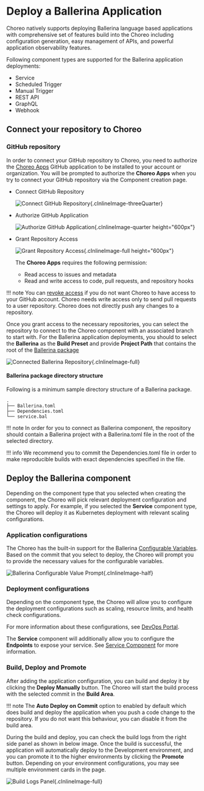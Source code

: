 # Deploy a Ballerina Application 

Choreo natively supports deploying Ballerina language based applications with comprehensive set of features build into the Choreo including configuration generation,
easy management of APIs, and powerful application observability features.

Following component types are supported for the Ballerina application deployments:

- Service
- Scheduled Trigger
- Manual Trigger
- REST API
- GraphQL
- Webhook

## Connect your repository to Choreo

### GitHub repository

In order to connect your GitHub repository to Choreo, you need to authorize the [Choreo Apps](https://github.com/marketplace/choreo-apps) GitHub application to be installed to your account or organization. 
You will be prompted to authorize the **Choreo Apps** when you try to connect your GitHub repository via the Component creation page.

* Connect GitHub Repository
    
    ![Connect GitHub Repository](../assets/img/deploy/shared/create-component-authz-github-page.png){.cInlineImage-threeQuarter}

* Authorize GitHub Application
    
    ![Authorize GitHub Application](../assets/img/deploy/shared/authz-choreo-github-app.png){.cInlineImage-quarter height="600px"}

* Grant Repository Access

    ![Grant Repository Access](../assets/img/deploy/shared/github-repo-access.png){.cInlineImage-full height="600px"}


    The **Choreo Apps** requires the following permission:
    
    - Read access to issues and metadata
    - Read and write access to code, pull requests, and repository hooks

!!! note
    You can [revoke access](https://docs.github.com/en/authentication/keeping-your-account-and-data-secure/reviewing-your-authorized-integrations#reviewing-your-authorized-github-apps) if you do not want Choreo to have access to your GitHub account. Choreo needs write access only to send pull requests to a user repository. Choreo does not directly push any changes to a repository.

Once you grant access to the necessary repositories, you can select the repository to connect to the Choreo component with an associated branch to start with.
For the Ballerina application deployments, you should to select the **Ballerina** as the **Build Preset** and provide **Project Path** that contains the root of the [Ballerina package](https://ballerina.io/learn/package-references/)

![Connected Ballerina Repository](../assets/img/deploy/ballerina-apps/create-ballerina-component-connected-repo.png){.cInlineImage-full}

#### Ballerina package directory structure

Following is a minimum sample directory structure of a Ballerina package.
```
.
├── Ballerina.toml
├── Dependencies.toml
└── service.bal
```

!!! note
    In order for you to connect as Ballerina component, the repository should contain a Ballerina project with a Ballerina.toml file in the root of the selected directory.

!!! info
    We recommend you to commit the Dependencies.toml file in order to make reproducible builds with exact dependencies specified in the file. 

## Deploy the Ballerina component

Depending on the component type that you selected when creating the component, the Choreo will pick relevant deployment configuration and settings to apply.
For example, if you selected the **Service** component type, the Choreo will deploy it as Kubernetes deployment with relevant scaling configurations.

### Application configurations

The Choreo has the built-in support for the Ballerina [Configurable Variables](https://ballerina.io/learn/configure-ballerina-programs/configure-a-sample-ballerina-service/).
Based on the commit that you select to deploy, the Choreo will prompt you to provide the necessary values for the configurable variables.


![Ballerina Configurable Value Prompt](../assets/img/deploy/ballerina-apps/ballerina-configurable-prompt.png){.cInlineImage-half}

### Deployment configurations

Depending on the component type, the Choreo will allow you to configure the deployment configurations such as scaling, resource limits, and health check configurations.

For more information about these configurations, see [DevOps Portal](../devops/devops-portal.md).

The **Service** component will additionally allow you to configure the **Endpoints** to expose your service. See [Service Component](../develop/components/service.md) for more information.


### Build, Deploy and Promote

After adding the application configuration, you can build and deploy it by clicking the **Deploy Manually** button. The Choreo will start the build process with the selected commit in the **Build Area**. 

!!! note
    The **Auto Deploy on Commit** option to enabled by default which does build and deploy the application when you push a code change to the repository.
    If you do not want this behaviour, you can disable it from the build area.

During the build and deploy, you can check the build logs from the right side panel as shown in below image.
Once the build is successful, the application will automatically deploy to the Development environment, and you can promote it to the higher environments by clicking the **Promote** button.
Depending on your environment configurations, you may see multiple environment cards in the page.

![Build Logs Panel](../assets/img/deploy/ballerina-apps/ballerina-build-deploy-page-logs.png){.cInlineImage-full}
